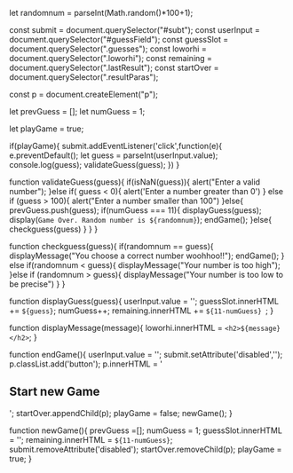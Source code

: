 let randomnum = parseInt(Math.random()*100+1);

const submit = document.querySelector("#subt");
const userInput = document.querySelector("#guessField");
const guessSlot = document.querySelector(".guesses");
const loworhi = document.querySelector(".loworhi");
const remaining = document.querySelector(".lastResult");
const startOver = document.querySelector(".resultParas");

const p = document.createElement("p");

let prevGuess = [];
let numGuess = 1;

let playGame = true;

if(playGame){
  submit.addEventListener('click',function(e){
    e.preventDefault();
    let guess = parseInt(userInput.value);
    console.log(guess);
    validateGuess(guess);
  })
}

function validateGuess(guess){
  if(isNaN(guess)){
    alert("Enter a valid number");
  }else if( guess < 0){
    alert('Enter a number greater than 0')
  } else if (guess > 100){
    alert("Enter a number smaller than 100")
  }else{
    prevGuess.push(guess);
    if(numGuess === 11){
      displayGuess(guess);
      display(`Game Over. Random number is ${randomnum}`);
      endGame();
    }else{
      checkguess(guess)
    }
  }
}

function checkguess(guess){
  if(randomnum == guess){
    displayMessage("You choose a correct number woohhoo!!");
    endGame();
  } else if(randomnum < guess){
    displayMessage("Your number is too high");
  }else if (randomnum > guess){
    displayMessage("Your number is too low to be precise")
  }
}

function displayGuess(guess){
userInput.value = '';
guessSlot.innerHTML += `${guess}`;
numGuess++;
remaining.innerHTML += `${11-numGuess} `;
}

function displayMessage(message){
  loworhi.innerHTML = `<h2>${message}</h2>`; 
}

function endGame(){
  userInput.value = '';
  submit.setAttribute('disabled','');
  p.classList.add('button');
  p.innerHTML = '<h2 id="newGame">Start new Game</h2>';
  startOver.appendChild(p);
  playGame = false;
  newGame();
}

function newGame(){
  prevGuess =[];
  numGuess = 1;
  guessSlot.innerHTML = '';
  remaining.innerHTML = `${11-numGuess}`;
  submit.removeAttribute('disabled');
  startOver.removeChild(p);
  playGame = true;
}
